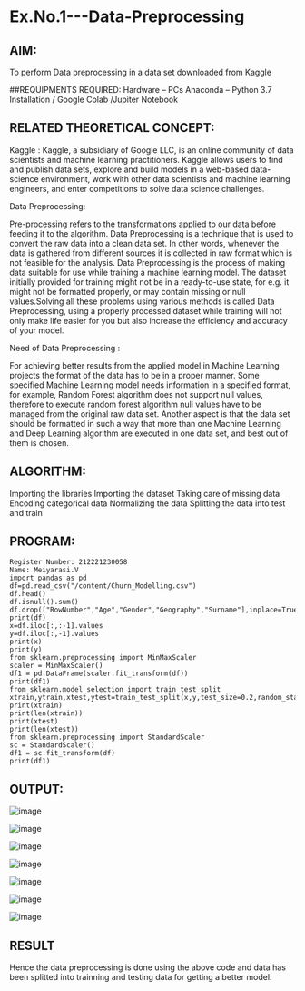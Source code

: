 # Ex.No.1---Data-Preprocessing
## AIM:

To perform Data preprocessing in a data set downloaded from Kaggle

##REQUIPMENTS REQUIRED:
Hardware – PCs
Anaconda – Python 3.7 Installation / Google Colab /Jupiter Notebook

## RELATED THEORETICAL CONCEPT:

Kaggle :
Kaggle, a subsidiary of Google LLC, is an online community of data scientists and machine learning practitioners. Kaggle allows users to find and publish data sets, explore and build models in a web-based data-science environment, work with other data scientists and machine learning engineers, and enter competitions to solve data science challenges.

Data Preprocessing:

Pre-processing refers to the transformations applied to our data before feeding it to the algorithm. Data Preprocessing is a technique that is used to convert the raw data into a clean data set. In other words, whenever the data is gathered from different sources it is collected in raw format which is not feasible for the analysis.
Data Preprocessing is the process of making data suitable for use while training a machine learning model. The dataset initially provided for training might not be in a ready-to-use state, for e.g. it might not be formatted properly, or may contain missing or null values.Solving all these problems using various methods is called Data Preprocessing, using a properly processed dataset while training will not only make life easier for you but also increase the efficiency and accuracy of your model.

Need of Data Preprocessing :

For achieving better results from the applied model in Machine Learning projects the format of the data has to be in a proper manner. Some specified Machine Learning model needs information in a specified format, for example, Random Forest algorithm does not support null values, therefore to execute random forest algorithm null values have to be managed from the original raw data set.
Another aspect is that the data set should be formatted in such a way that more than one Machine Learning and Deep Learning algorithm are executed in one data set, and best out of them is chosen.


## ALGORITHM:
Importing the libraries
Importing the dataset
Taking care of missing data
Encoding categorical data
Normalizing the data
Splitting the data into test and train

## PROGRAM:
~~~
Register Number: 212221230058
Name: Meiyarasi.V
import pandas as pd
df=pd.read_csv("/content/Churn_Modelling.csv")
df.head()
df.isnull().sum()
df.drop(["RowNumber","Age","Gender","Geography","Surname"],inplace=True,axis=1)
print(df)
x=df.iloc[:,:-1].values
y=df.iloc[:,-1].values
print(x)
print(y)
from sklearn.preprocessing import MinMaxScaler
scaler = MinMaxScaler()
df1 = pd.DataFrame(scaler.fit_transform(df))
print(df1)
from sklearn.model_selection import train_test_split
xtrain,ytrain,xtest,ytest=train_test_split(x,y,test_size=0.2,random_state=2)
print(xtrain)
print(len(xtrain))
print(xtest)
print(len(xtest))
from sklearn.preprocessing import StandardScaler
sc = StandardScaler()
df1 = sc.fit_transform(df)
print(df1)
~~~
## OUTPUT:

![image](https://github.com/21005984/Ex.No.1---Data-Preprocessing/assets/94748389/177a4e4b-b722-443e-a0af-1102b145ae85)


![image](https://github.com/21005984/Ex.No.1---Data-Preprocessing/assets/94748389/2f881fcf-93cc-4b78-b43c-b861396c97f2)


![image](https://github.com/21005984/Ex.No.1---Data-Preprocessing/assets/94748389/4ce04bf9-33f4-4f57-a465-1a5c9f08f0a7)


![image](https://github.com/21005984/Ex.No.1---Data-Preprocessing/assets/94748389/37197f6d-3d90-4d96-93a1-3d574c88f7b3)


![image](https://github.com/21005984/Ex.No.1---Data-Preprocessing/assets/94748389/e35bffff-3355-4ebc-b264-bb05da12dd36)


![image](https://github.com/21005984/Ex.No.1---Data-Preprocessing/assets/94748389/ca93bb25-0edf-4725-b947-6570081dd2a0)


![image](https://github.com/21005984/Ex.No.1---Data-Preprocessing/assets/94748389/1f443ea1-5656-44d9-8440-44d8c9775cee)



## RESULT
Hence the data preprocessing is done using the above code and data has been splitted into trainning and testing data for getting a better model.
